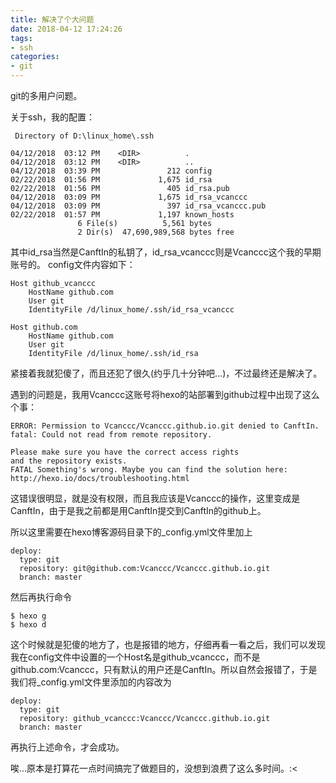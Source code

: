 ```yaml
---
title: 解决了个大问题
date: 2018-04-12 17:24:26
tags: 
- ssh
categories: 
- git
---
```

git的多用户问题。

关于ssh，我的配置：
```
 Directory of D:\linux_home\.ssh

04/12/2018  03:12 PM    <DIR>          .
04/12/2018  03:12 PM    <DIR>          ..
04/12/2018  03:39 PM               212 config
02/22/2018  01:56 PM             1,675 id_rsa
02/22/2018  01:56 PM               405 id_rsa.pub
04/12/2018  03:09 PM             1,675 id_rsa_vcanccc
04/12/2018  03:09 PM               397 id_rsa_vcanccc.pub
02/22/2018  01:57 PM             1,197 known_hosts
               6 File(s)          5,561 bytes
               2 Dir(s)  47,690,989,568 bytes free
```
其中id_rsa当然是CanftIn的私钥了，id_rsa_vcanccc则是Vcanccc这个我的早期账号的。
config文件内容如下：
```
Host github_vcanccc
    HostName github.com
    User git
    IdentityFile /d/linux_home/.ssh/id_rsa_vcanccc

Host github.com
    HostName github.com
    User git
    IdentityFile /d/linux_home/.ssh/id_rsa
```

紧接着我就犯傻了，而且还犯了很久(约乎几十分钟吧...)，不过最终还是解决了。

遇到的问题是，我用Vcanccc这账号将hexo的站部署到github过程中出现了这么个事：

```
ERROR: Permission to Vcanccc/Vcanccc.github.io.git denied to CanftIn.
fatal: Could not read from remote repository.

Please make sure you have the correct access rights
and the repository exists.
FATAL Something's wrong. Maybe you can find the solution here: http://hexo.io/docs/troubleshooting.html
```
这错误很明显，就是没有权限，而且我应该是Vcanccc的操作，这里变成是CanftIn，由于是我之前都是用CanftIn提交到CanftIn的github上。

所以这里需要在hexo博客源码目录下的_config.yml文件里加上

```
deploy:
  type: git
  repository: git@github.com:Vcanccc/Vcanccc.github.io.git
  branch: master
```
然后再执行命令 

```
$ hexo g
$ hexo d
```
这个时候就是犯傻的地方了，也是报错的地方，仔细再看一看之后，我们可以发现我在config文件中设置的一个Host名是github_vcanccc，而不是github.com:Vcanccc，只有默认的用户还是CanftIn。所以自然会报错了，于是我们将_config.yml文件里添加的内容改为

```
deploy:
  type: git
  repository: github_vcanccc:Vcanccc/Vcanccc.github.io.git
  branch: master
```

再执行上述命令，才会成功。


唉...原本是打算花一点时间搞完了做题目的，没想到浪费了这么多时间。:<